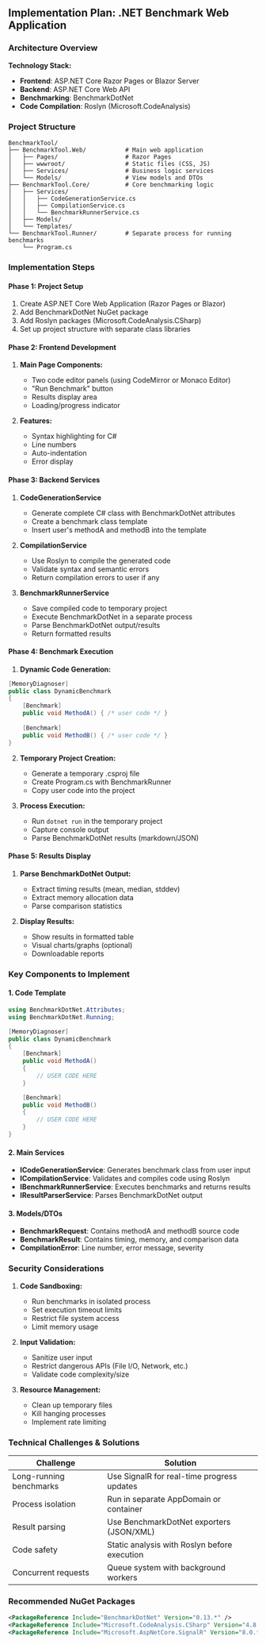 ﻿## Implementation Plan: .NET Benchmark Web Application

### Architecture Overview

**Technology Stack:**
- **Frontend**: ASP.NET Core Razor Pages or Blazor Server
- **Backend**: ASP.NET Core Web API
- **Benchmarking**: BenchmarkDotNet
- **Code Compilation**: Roslyn (Microsoft.CodeAnalysis)

### Project Structure

```
BenchmarkTool/
├── BenchmarkTool.Web/           # Main web application
│   ├── Pages/                   # Razor Pages
│   ├── wwwroot/                 # Static files (CSS, JS)
│   ├── Services/                # Business logic services
│   └── Models/                  # View models and DTOs
├── BenchmarkTool.Core/          # Core benchmarking logic
│   ├── Services/
│   │   ├── CodeGenerationService.cs
│   │   ├── CompilationService.cs
│   │   └── BenchmarkRunnerService.cs
│   ├── Models/
│   └── Templates/
└── BenchmarkTool.Runner/        # Separate process for running benchmarks
    └── Program.cs
```

### Implementation Steps

#### **Phase 1: Project Setup**
1. Create ASP.NET Core Web Application (Razor Pages or Blazor)
2. Add BenchmarkDotNet NuGet package
3. Add Roslyn packages (Microsoft.CodeAnalysis.CSharp)
4. Set up project structure with separate class libraries

#### **Phase 2: Frontend Development**
1. **Main Page Components:**
   - Two code editor panels (using CodeMirror or Monaco Editor)
   - "Run Benchmark" button
   - Results display area
   - Loading/progress indicator
   
2. **Features:**
   - Syntax highlighting for C#
   - Line numbers
   - Auto-indentation
   - Error display

#### **Phase 3: Backend Services**

1. **CodeGenerationService**
   - Generate complete C# class with BenchmarkDotNet attributes
   - Create a benchmark class template
   - Insert user's methodA and methodB into the template
   
2. **CompilationService**
   - Use Roslyn to compile the generated code
   - Validate syntax and semantic errors
   - Return compilation errors to user if any
   
3. **BenchmarkRunnerService**
   - Save compiled code to temporary project
   - Execute BenchmarkDotNet in a separate process
   - Parse BenchmarkDotNet output/results
   - Return formatted results

#### **Phase 4: Benchmark Execution**

1. **Dynamic Code Generation:**
```csharp
[MemoryDiagnoser]
public class DynamicBenchmark
{
    [Benchmark]
    public void MethodA() { /* user code */ }
    
    [Benchmark]
    public void MethodB() { /* user code */ }
}
```

2. **Temporary Project Creation:**
   - Generate a temporary .csproj file
   - Create Program.cs with BenchmarkRunner
   - Copy user code into the project
   
3. **Process Execution:**
   - Run `dotnet run` in the temporary project
   - Capture console output
   - Parse BenchmarkDotNet results (markdown/JSON)

#### **Phase 5: Results Display**

1. **Parse BenchmarkDotNet Output:**
   - Extract timing results (mean, median, stddev)
   - Extract memory allocation data
   - Parse comparison statistics
   
2. **Display Results:**
   - Show results in formatted table
   - Visual charts/graphs (optional)
   - Downloadable reports

### Key Components to Implement

#### **1. Code Template**
```csharp
using BenchmarkDotNet.Attributes;
using BenchmarkDotNet.Running;

[MemoryDiagnoser]
public class DynamicBenchmark
{
    [Benchmark]
    public void MethodA()
    {
        // USER CODE HERE
    }

    [Benchmark]
    public void MethodB()
    {
        // USER CODE HERE
    }
}
```

#### **2. Main Services**

- **ICodeGenerationService**: Generates benchmark class from user input
- **ICompilationService**: Validates and compiles code using Roslyn
- **IBenchmarkRunnerService**: Executes benchmarks and returns results
- **IResultParserService**: Parses BenchmarkDotNet output

#### **3. Models/DTOs**

- **BenchmarkRequest**: Contains methodA and methodB source code
- **BenchmarkResult**: Contains timing, memory, and comparison data
- **CompilationError**: Line number, error message, severity

### Security Considerations

1. **Code Sandboxing:**
   - Run benchmarks in isolated process
   - Set execution timeout limits
   - Restrict file system access
   - Limit memory usage

2. **Input Validation:**
   - Sanitize user input
   - Restrict dangerous APIs (File I/O, Network, etc.)
   - Validate code complexity/size

3. **Resource Management:**
   - Clean up temporary files
   - Kill hanging processes
   - Implement rate limiting

### Technical Challenges & Solutions

| Challenge | Solution |
|-----------|----------|
| Long-running benchmarks | Use SignalR for real-time progress updates |
| Process isolation | Run in separate AppDomain or container |
| Result parsing | Use BenchmarkDotNet exporters (JSON/XML) |
| Code safety | Static analysis with Roslyn before execution |
| Concurrent requests | Queue system with background workers |

### Recommended NuGet Packages

```xml
<PackageReference Include="BenchmarkDotNet" Version="0.13.*" />
<PackageReference Include="Microsoft.CodeAnalysis.CSharp" Version="4.8.*" />
<PackageReference Include="Microsoft.AspNetCore.SignalR" Version="8.0.*" />
```
